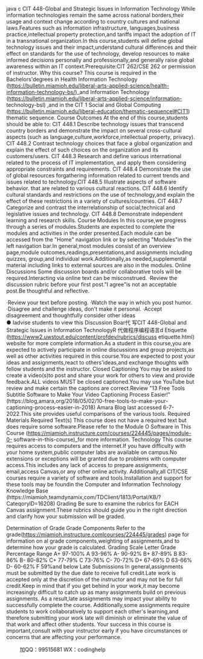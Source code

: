 java c
CIT 448-Global and Strategic   Issues   in   Information   Technology
While   information technologies   remain the   same   across   national   borders,their   usage   and   context change   according to   country   cultures   and   national   laws.Features   such   as   information   infrastructure,    languages,business   practice,intellectual   property   protection,and   tariffs   impact   the   adoption   of   IT   in   a   transnational   organization.In   this   course,students will   define   global   technology   issues   and   their impact,understand cultural differences and their   effect   on   standards   for   the   use   of technology, develop   resources to   make   informed decisions   personally   and   professionally,and generally   raise      global   awareness   within   an   IT   context.Prerequisite:CIT   262/CSE   262   or   permission   of   instructor.
Why this course?
This course   is   required   in the   Bachelors'degrees   in Health Information Technology
(https://bulletin.miamioh.edu/liberal-arts-applied-science/health-information-technology-bs/)_and   Information    Technology (https://bulletin.miamioh.edu/liberal-arts-applied-science/information-   technology-bsl)   ,and   in the   CIT 1 Social and    Global   Computing
(https://bulletin.miamioh.edu/liberal-education/thematic-sequencel#CIT1) thematic   sequence.
Course Outcomes
At the   end   of this   course,students   should   be   able to:
CIT 448.1   Describe technology   issues that transcend country   borders and demonstrate   the   impact   on   several   cross-cultural   aspects   (such   as   language,culture,workforce,intellectual   property, privacy).
CIT 448.2 Contrast technology choices that face a   global   organization   and   explain the   effect   of   such choices on the organization and   its customers/users.
CIT 448.3   Research and define various international related to   the   process   of   IT   implementation,   and apply them considering appropriate   constraints and   requirements.
CIT 448.4   Demonstrate the use of global resources forgathering information   related   to   current trends and issues   related to technology.CIT 448.5   IIlustrate aspects of software behavior. that are related   to   various   cultural   reactions.      CIT 448.6   Identify cultural standards and   restrictions   on the   use   of   technology,and   explain   the   effect of these restrictions in a variety   of cultures/countries.
CIT 448.7   Categorize   and   contrast the   interrelationship of social,technical and   legislative   issues   and technology.
CIT 448.8   Demonstrate independent learning and   research skills.
Course   Modules
In   this   course,we   progress   through   a   series   of   modules.Students   are   expected   to   complete   the modules and activities   in the order   presented.Each   module   can   be   accessed   from   the   "Home" navigation   link   or   by   selecting   "Modules"in   the   left   navigation   bar.In   general,most   modules   consist      of   an   overview   page,module   outcomes,readings,presentations,and   assignments   including   quizzes,   group,and   individual   work.Additionally,as   needed,supplemental   material   including   links   to   external      sources are also   in the   modules.
Online   Discussions
Some discussion   boards   and/or collaborative tools will   be   required.Interacting via   online   text   can   be   misconstrued.
·Review   the   discussion   rubric   before   your   first   post."I   agree"is   not   an   acceptable   post.Be
thoughtful and reflective.


·Review   your   text    before    posting.
·Watch   the   way   in   which   you   post   humor.
·Disagree    and    challenge    ideas,   don't   make   it   personal.
·Accept   disagreement   and   thoughtfully   consider   other   ideas   
●   Iadvise   students   to   view   this   Discussion       Boar代 写CIT 448-Global and Strategic Issues in Information TechnologyR
代做程序编程语言d          Etiquette
(https://www2.uwstout.edu/content/profdev/rubrics/discuss etiquette.html) website   for more   complete information.As a student   in this course,you   are   expected to   actively   participate   in   online   discussions   and   group   projects,as well   as   other activities   required   in this   course.You   are   expected to   post your   ideas   and      assignments,react   to   others'ideas,and   exchange   thoughts   with   fellow   students   and   the   instructor.
Closed Captioning
You   may   be asked to create a video(s)to   post   and   share your work   for   others   to   view   and   provide   feedback.ALL videos   MUST   be closed captioned.You   may   use YouTube   but   review   and   make certain   the captions    are   correct.Review   "13    Free    Tools    Subtitle    Software    to    Make    Your    Video   Captioning   Process   Easier!"   (https://blog,amara,org/2018/05/02/10-free-tools-to-make-your-
captioning-process-easier-in-2018) Amara   Blog   last   accessed   6-7-2022.This   site   provides   useful   comparisons of the various tools.
Required    Materials
Required Text(s)
This   course does   not   have a   required text   but does   require   some   software.Please   refer   to   the
Module O Software in This Course   (https://miamioh.instructure.com/courses/224445/pages/module-0-
software-in-this-course)_for more   information.
Technology
This course   requires access to computers   and   the   internet.If you   have   difficulty with   your   home system,public   computer   labs   are   available   on   campus.No   extensions   or   exceptions will   be   granted   due to   problems with   computer access.This   includes any   lack   of access   to   prepare   assignments, email,access   Canvas,or   any   other   online   activity.
Additionally,all   CIT/CSE   courses   require   a variety   of software   and tools.Installation   and   support for   these   tools   may   be   foundin    the   Computer      and       Information      Technology       Knowledge       Base       
(https://miamioh,teamdynamix,com/TDClient/1813/Portal/KB/?CateqorylD=16208)
Grading
Be sure to examine the rubrics for EACH   Canvas   assignment.These   rubrics should   guide   you   in   the   right direction and clarify   how your submission will be graded.




Determination of Grade
Grade             Components
Refer to the grade(https://miamioh.instructure.comlcourses/224445/grades) page   for   information   on   al   grade   components,weighting   of   assignments,and   to   determine   how   your   grade   is   calculated.
Grading   Scale
Letter   Grade
Percentage   Range
A+
97-100%
A
93-96%
A-
90-92%
B+
87-89%
B
83-86%
B-
80-82%
C+
77-79%
C
73-76%
C-
70-72%
D+
67-69%
D
63-66%
D-
60-62%
F
59%and below
Late Submissions
In   general,assignments   must   be   submitted   by   the   due   date   to   receive   full   credit.Late   work   is accepted only at the discretion   of the   instructor and   may   not   be   for   full   credit.Keep   in   mind   that   if   you   get   behind   in your work,it   may   become   increasingly difficult to catch   up   as   many   assignments   build on   previous   assignments. As   a   result,late   assignments   may   impact   your   ability   to   successfully complete   the   course. Additionally,some   assignments   require   students   to work   collaboratively   to support   each other's   learning,and therefore submitting your work   late   will   diminish   or   eliminate   the   value   of that work   and   affect   other   students. Your   success   in   this   course   is   important,consult with   your   instructor early   if you   have circumstances or concerns that   are   affecting your   performance.







         
加QQ：99515681  WX：codinghelp
